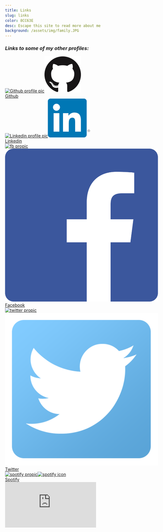 ```yaml
---
title: Links
slug: links
color: 8CC63E
desc: Escape this site to read more about me
background: /assets/img/family.JPG
---
```


### *Links to some of my other profiles:*
<div class="profiles">
<div class="profile-link"><a href="https://github.com/dyang108"><img class="propic" src="https://avatars0.githubusercontent.com/u/14955423?v=3&s=460" alt="Github profile pic"><img class="site-icon" src="/assets/img/github.png" alt="Github icon"><div class="link-text">Github</div></a></div>
<div class="profile-link">
<a href="https://www.linkedin.com/in/derick-yang-a25502a8"><img class="propic" src="https://media.licdn.com/mpr/mpr/shrinknp_400_400/AAEAAQAAAAAAAAGbAAAAJDBjNDFlYjExLWI3NmMtNGIyMC04MzE0LTEzOTE2MGRkMTNjMw.jpg" alt="Linkedin profile pic"><img class="site-icon" src="/assets/img/linkedin.png" alt="Linkedin icon"><div class="link-text">Linkedin</div></a>
</div>
<div class="profile-link">
<a href="https://www.facebook.com/dyang108"><img class="propic" src="https://scontent.xx.fbcdn.net/hphotos-xpt1/v/t1.0-9/1661621_10205679982020401_7659134762242100686_n.jpg?oh=f4337ea5b05b7810715a09dc125ea2bc&oe=5743C7B6" alt="fb propic"><img class="site-icon" src="/assets/img/facebook.png" alt="fb icon"><div class="link-text">Facebook</div></a>
</div>
<div class="profile-link">
<a href="https://twitter.com/derickwyang"><img class="propic" src="https://pbs.twimg.com/profile_images/458783723274522625/UorGf3HC_400x400.jpeg" alt="twitter propic"><img class="site-icon" src="/assets/img/twitter.png" alt="twitter icon"><div class="link-text">Twitter</div></a>
</div>
<div class="profile-link">
<a href="https://open.spotify.com/user/1266550198"><img class="propic" src="https://scontent.xx.fbcdn.net/hphotos-xpt1/v/t1.0-9/1661621_10205679982020401_7659134762242100686_n.jpg?oh=f4337ea5b05b7810715a09dc125ea2bc&oe=5743C7B6" alt="spotify propic"><img class="site-icon" src="/assets/img/spotify.png" alt="spotify icon"><div class="link-text">Spotify</div></a>
</div>
<div class="profile-link">
<iframe src="https://embed.spotify.com/?uri=spotify%3Auser%3A1266550198%3Aplaylist%3A3kGVQV5UelXQL3sq4Kf2ez&view=coverart" class="spotify-play" frameborder="0" allowtransparency="true"></iframe>
</div>
</div>
